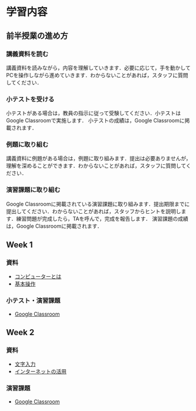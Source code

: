 # 学習内容

## 前半授業の進め方

### 講義資料を読む

講義資料を読みながら，内容を理解していきます．必要に応じて，手を動かしてPCを操作しながら進めていきます．わからないことがあれば，スタッフに質問してください．

### 小テストを受ける

小テストがある場合は，教員の指示に従って受験してください．小テストはGoogle Classroomで実施します．
小テストの成績は，Google Classroomに掲載されます．

### 例題に取り組む

講義資料に例題がある場合は，例題に取り組みます．提出は必要ありませんが，理解を深めることができます．わからないことがあれば，スタッフに質問してください．

### 演習課題に取り組む

Google Classroomに掲載されている演習課題に取り組みます．提出期限までに提出してください．わからないことがあれば，スタッフからヒントを説明します．練習問題が完成したら，TAを呼んで，完成を報告します．
演習課題の成績は，Google Classroomに掲載されます．

## Week 1

### 資料

- [コンピューターとは](https://zi-ang-liu.github.io/jb-cs101/contents/intro/intro.html)
- [基本操作](https://zi-ang-liu.github.io/jb-cs101/contents/operations/basic/intro.html)

### 小テスト・演習課題

- [Google Classroom](https://classroom.google.com/u/3/w/NzYyMTI5NTMwNjk1/tc/NzYzODM3NDcwNzgz)

## Week 2

### 資料

- [文字入力](https://zi-ang-liu.github.io/jb-cs101/contents/operations/text-input/intro.html#)
- [インターネットの活用](https://zi-ang-liu.github.io/jb-cs101/contents/operations/internet/intro.html#)

### 演習課題

- [Google Classroom](https://classroom.google.com/u/3/w/NzYyMTI5NTMwNjk1/tc/NzY0MDY2NDc3ODEw)